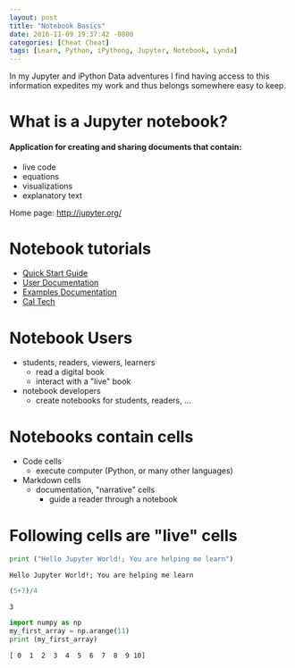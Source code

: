 ```yaml
---
layout: post
title: "Notebook Basics"
date: 2016-11-09 19:37:42 -0800
categories: [Cheat Cheat]
tags: [Learn, Python, iPythong, Jupyter, Notebook, Lynda]
---
```


In my Jupyter and iPython Data adventures I find having access to this information expedites my work and thus belongs somewhere easy to keep.
# What is a Jupyter notebook?

#### Application for creating and sharing documents that contain:
- live code
- equations
- visualizations
- explanatory text

Home page: http://jupyter.org/

# Notebook tutorials
- [Quick Start Guide](https://jupyter-notebook-beginner-guide.readthedocs.io/en/latest/)
- [User Documentation](http://jupyter-notebook.readthedocs.io/en/latest/)
- [Examples Documentation](http://jupyter-notebook.readthedocs.io/en/latest/examples/Notebook/examples_index.html)
- [Cal Tech](http://bebi103.caltech.edu/2015/tutorials/t0b_intro_to_jupyter_notebooks.html)

# Notebook Users
- students, readers, viewers, learners
    - read a digital book
    - interact with a "live" book
- notebook developers
    - create notebooks for students, readers, ...

# Notebooks contain cells
- Code cells
    - execute computer (Python, or many other languages)
- Markdown cells
    - documentation, "narrative" cells
        - guide a reader through a notebook

# Following cells are "live" cells


```python
print ("Hello Jupyter World!; You are helping me learn")
```

    Hello Jupyter World!; You are helping me learn



```python
(5+7)/4
```




    3




```python
import numpy as np
my_first_array = np.arange(11)
print (my_first_array)
```

    [ 0  1  2  3  4  5  6  7  8  9 10]
